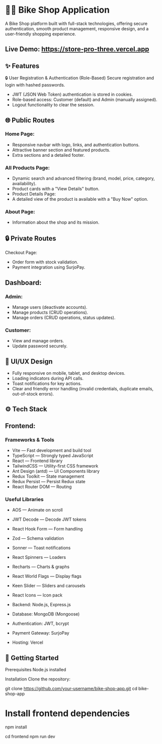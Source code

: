 # 🚴‍♂️ Bike Shop Application

A Bike Shop platform built with full-stack technologies, offering secure authentication, smooth product management, responsive design, and a user-friendly shopping experience.

## Live Demo: https://store-pro-three.vercel.app

## ✨ Features
🔒 User Registration & Authentication (Role-Based)
Secure registration and login with hashed passwords.

- JWT (JSON Web Token) authentication is stored in cookies.
- Role-based access: Customer (default) and Admin (manually assigned).
- Logout functionality to clear the session.

## 🌐 Public Routes
### Home Page:

- Responsive navbar with logo, links, and authentication buttons.
- Attractive banner section and featured products.
- Extra sections and a detailed footer.

### All Products Page:

- Dynamic search and advanced filtering (brand, model, price, category, availability).
- Product cards with a "View Details" button.
- Product Details Page:
- A detailed view of the product is available with a "Buy Now" option.

### About Page:

- Information about the shop and its mission.

## 🔒 Private Routes
Checkout Page:

- Order form with stock validation.
- Payment integration using SurjoPay.

## Dashboard:

### Admin:

- Manage users (deactivate accounts).
- Manage products (CRUD operations).
- Manage orders (CRUD operations, status updates).

### Customer:

- View and manage orders.
- Update password securely.

## 🎨 UI/UX Design
- Fully responsive on mobile, tablet, and desktop devices.
- Loading indicators during API calls.
- Toast notifications for key actions.
- Clear and friendly error handling (invalid credentials, duplicate emails, out-of-stock errors).

## ⚙️ Tech Stack

## Frontend: 

### Frameworks & Tools
- Vite — Fast development and build tool
- TypeScript — Strongly typed JavaScript
- React — Frontend library
- TailwindCSS — Utility-first CSS framework
- Ant Design (antd) — UI Components library
- Redux Toolkit — State management
- Redux Persist — Persist Redux state
- React Router DOM — Routing

### Useful Libraries
- AOS — Animate on scroll
- JWT Decode — Decode JWT tokens
- React Hook Form — Form handling
- Zod — Schema validation
- Sonner — Toast notifications
- React Spinners — Loaders
- Recharts — Charts & graphs
- React World Flags — Display flags
- Keen Slider — Sliders and carousels
- React Icons — Icon pack

- Backend: Node.js, Express.js
- Database: MongoDB (Mongoose)
- Authentication: JWT, bcrypt
- Payment Gateway: SurjoPay
- Hosting:  Vercel 

## 🚀 Getting Started
Prerequisites
Node.js installed

Installation
Clone the repository:

git clone https://github.com/your-username/bike-shop-app.git
cd bike-shop-app

# Install frontend dependencies
npm install

cd frontend
npm run dev





